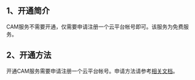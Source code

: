 ## 1、开通简介

CAM服务不需要开通，仅需要申请注册一个云平台帐号即可。该服务为免费服务。

## 2、开通方法

开通CAM服务需要申请注册一个云平台帐号。申请方法请参考[相关文档](http://tcecqpoc.fsphere.cn/document/product/378/8415)。

